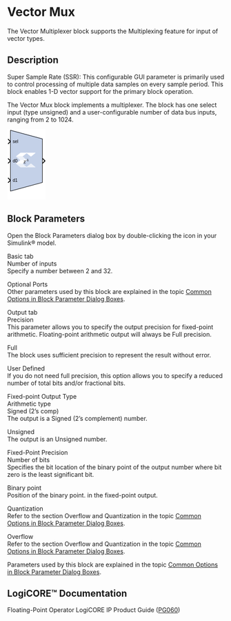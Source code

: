 # Vector Mux

The Vector Multiplexer block supports the Multiplexing feature for input
of vector types.

## Description

Super Sample Rate (SSR): This configurable GUI parameter is primarily
used to control processing of multiple data samples on every sample
period. This block enables 1-D vector support for the primary block
operation.

The Vector Mux block implements a multiplexer. The block has one select
input (type unsigned) and a user-configurable number of data bus inputs,
ranging from 2 to 1024.

![](./Images/block.png)

## Block Parameters

Open the Block Parameters dialog box by double-clicking the icon in your
Simulink® model.

Basic tab  
Number of inputs  
Specify a number between 2 and 32.

Optional Ports  
Other parameters used by this block are explained in the topic [Common
Options in Block Parameter Dialog
Boxes](common-options-in-block-parameter-dialog-boxes-aa1032308.html).

Output tab  
Precision  
This parameter allows you to specify the output precision for
fixed-point arithmetic. Floating-point arithmetic output will always be
Full precision.

Full  
The block uses sufficient precision to represent the result without
error.

User Defined  
If you do not need full precision, this option allows you to specify a
reduced number of total bits and/or fractional bits.

Fixed-point Output Type  
Arithmetic type  
Signed (2’s comp)  
The output is a Signed (2’s complement) number.

Unsigned  
The output is an Unsigned number.

Fixed-Point Precision  
Number of bits  
Specifies the bit location of the binary point of the output number
where bit zero is the least significant bit.

Binary point  
Position of the binary point. in the fixed-point output.

Quantization  
Refer to the section Overflow and Quantization in the topic [Common
Options in Block Parameter Dialog
Boxes](common-options-in-block-parameter-dialog-boxes-aa1032308.html).

Overflow  
Refer to the section Overflow and Quantization in the topic [Common
Options in Block Parameter Dialog
Boxes](common-options-in-block-parameter-dialog-boxes-aa1032308.html).

Parameters used by this block are explained in the topic [Common Options
in Block Parameter Dialog
Boxes](common-options-in-block-parameter-dialog-boxes-aa1032308.html).

## LogiCORE™ Documentation

Floating-Point Operator LogiCORE IP Product Guide
([PG060](https://www.xilinx.com/cgi-bin/docs/ipdoc?c=floating_point;v=latest;d=pg060-floating-point.pdf))
